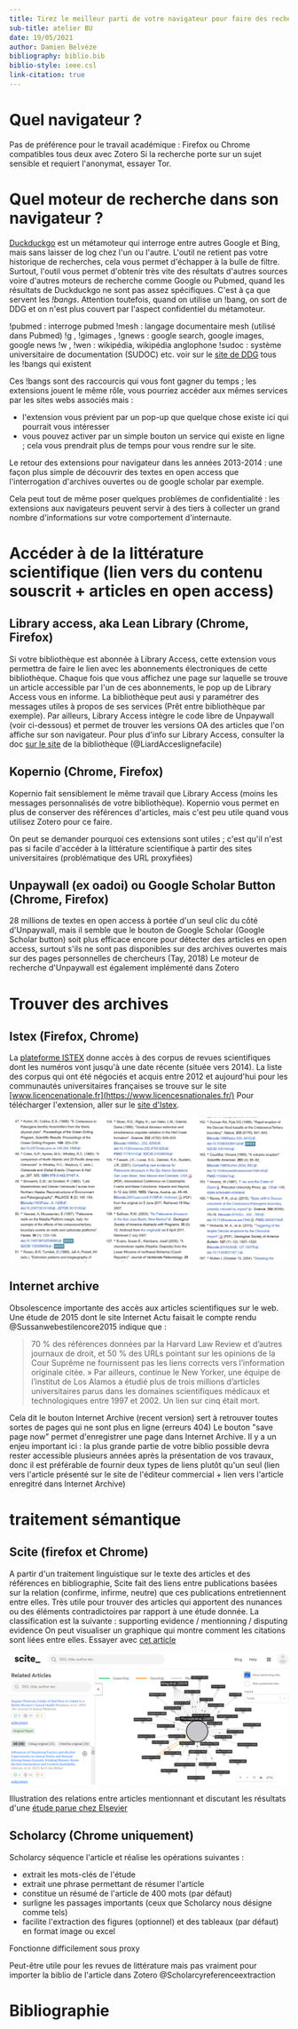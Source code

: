 ```yaml
---
title: Tirez le meilleur parti de votre navigateur pour faire des recherches académiques
sub-title: atelier BU
date: 19/05/2021
author: Damien Belvèze
bibliography: biblio.bib
biblio-style: ieee.csl
link-citation: true
---
```


# Quel navigateur ?

Pas de préférence pour le travail académique : Firefox ou Chrome compatibles tous deux avec Zotero
Si la recherche porte sur un sujet sensible et requiert l'anonymat, essayer Tor.

# Quel moteur de recherche dans son navigateur ?

[Duckduckgo](https://duckduckgo.com) est un métamoteur qui interroge entre autres Google et Bing, mais sans laisser de log chez l'un ou l'autre. L'outil ne retient pas votre historique de recherches, cela vous permet d'échapper à la bulle de filtre. Surtout, l'outil vous permet d'obtenir très vite des résultats d'autres sources voire d'autres moteurs de recherche comme Google ou Pubmed, quand les résultats de Duckduckgo ne sont pas assez spécifiques. C'est à ça que servent les *!bangs*. Attention toutefois, quand on utilise un !bang, on sort de DDG et on n'est plus couvert par l'aspect confidentiel du métamoteur.

!pubmed : interroge pubmed
!mesh : langage documentaire mesh (utilisé dans Pubmed)
!g , !gimages , !gnews : google search, google images, google news
!w , !wen : wikipédia, wikipédia anglophone
!sudoc : système universitaire de documentation (SUDOC)
etc. voir sur le [site de DDG](https://duckduckgo.com/bang?) tous les !bangs qui existent

Ces !bangs sont des raccourcis qui vous font gagner du temps ; les extensions jouent le même rôle, vous pourriez accéder aux mêmes services par les sites webs associés mais :

- l'extension vous prévient par un pop-up que quelque chose existe ici qui pourrait vous intéresser
- vous pouvez activer par un simple bouton un service qui existe en ligne ; cela vous prendrait plus de temps pour vous rendre sur le site.

Le retour des extensions pour navigateur dans les années 2013-2014 : une façon plus simple de découvrir des textes en open access que l'interrogation d'archives ouvertes ou de google scholar par exemple.

Cela peut tout de même poser quelques problèmes de confidentialité : les extensions aux navigateurs peuvent servir à des tiers à collecter un grand nombre d'informations sur votre comportement d'internaute.

# Accéder à de la littérature scientifique (lien vers du contenu souscrit + articles en open access)

## Library access, aka Lean Library (Chrome, Firefox)

Si votre bibliothèque est abonnée à Library Access, cette extension vous permettra de faire le lien avec les abonnements électroniques de cette bibliothèque. Chaque fois que vous affichez une page sur laquelle se trouve un article accessible par l'un de ces abonnements, le pop up de Library Access vous en informe. La bibliothèque peut ausi y paramétrer des messages utiles à propos de ses services (Prêt entre bibliothèque par exemple). Par ailleurs, Library Access intègre le code libre de Unpaywall (voir ci-dessous) et permet de trouver les versions OA des articles que l'on affiche sur son navigateur.
Pour plus d'info sur Library Access, consulter la doc [sur le site](https://bibliotheques.univ-rennes1.fr/library-access) de la bibliothèque (@LiardAcceslignefacile)

## Kopernio (Chrome, Firefox)

Kopernio fait sensiblement le même travail que Library Access (moins les messages personnalisés de votre bibliothèque). Kopernio vous permet en plus de conserver des références d'articles, mais c'est peu utile quand vous utilisez Zotero pour ce faire.

On peut se demander pourquoi ces extensions sont utiles ; c'est qu'il n'est pas si facile d'accéder à la littérature scientifique à partir des sites universitaires (problématique des URL proxyfiées)

## Unpaywall (ex oadoi) ou Google Scholar Button (Chrome, Firefox)

28 millions de textes en open access à portée d'un seul clic du côté d'Unpaywall, mais il semble que le bouton de Google Scholar (Google Scholar button) soit plus efficace encore pour détecter des articles en open access, surtout s'ils ne sont pas disponibles sur des archives ouvertes mais sur des pages personnelles de chercheurs (Tay, 2018)
Le moteur de recherche d'Unpaywall est également implémenté dans Zotero


# Trouver des archives

## Istex (Firefox, Chrome)
La [plateforme ISTEX](https://www.istex.fr) donne accès à des corpus de revues scientifiques dont les numéros vont jusqu'à une date récente (située vers 2014). La liste des corpus qui ont été négociés et acquis entre 2012 et aujourd'hui pour les communautés universitaires françaises se trouve sur le site [www.licencenationale.fr](https://www.licencesnationales.fr/)
Pour télécharger l'extension, aller sur le [site d'Istex](https://addons.istex.fr/).

![bouton ISTEX dans une biblio de Wikipédia](istex_button.PNG)

## Internet archive
Obsolescence importante des accès aux articles scientifiques sur le web. Une étude de 2015 dont le site Internet Actu faisait le compte rendu @Sussanwebestilencore2015 indique que :

>70 % des références données par la Harvard Law Review et d’autres journaux de droit, et 50 % des URLs pointant sur les opinions de la Cour Suprême ne fournissent pas les liens corrects vers l’information originale citée. » Par ailleurs, continue le New Yorker, une équipe de l’institut de Los Alamos a étudié plus de trois millions d’articles universitaires parus dans les domaines scientifiques médicaux et technologiques entre 1997 et 2002. Un lien sur cinq était mort.


Cela dit le bouton Internet Archive (recent version) sert à retrouver toutes sortes de pages qui ne sont plus en ligne (erreurs 404)
Le bouton "save page now" permet d'enregistrer une page dans Internet Archive.
Il y a un enjeu important ici : la plus grande partie de votre biblio possible devra rester accessible plusieurs années après la présentation de vos travaux, donc il est préférable de fournir deux types de liens plutôt qu'un seul (lien vers l'article présenté sur le site de l'éditeur commercial + lien vers l'article enregitré dans Internet Archive)


#  traitement sémantique

## Scite (firefox et Chrome)

A partir d'un traitement linguistique sur le texte des articles et des références en bibliographie, Scite fait des liens entre publications basées sur la relation (confirme, infirme, neutre) que ces publications entretiennent entre elles. Très utile pour trouver des articles qui apportent des nunances ou des éléments contradictoires par rapport à une étude donnée.
La classification est la suivante : supporting evidence / mentionning / disputing evidence
On peut visualiser un graphique qui montre comment les citations sont liées entre elles.
Essayer avec [cet article](https://science.sciencemag.org/content/359/6380/1146.abstract)

![la prise modérée d'alcool a t-elle un effet bénéfique sur la santé des italiennes ?](scite.PNG)

Illustration des relations entre articles mentionnant et discutant les résultats d'une [étude parue chez Elsevier](https://www.sciencedirect.com/science/article/abs/pii/S1743609515322773)

## Scholarcy (Chrome uniquement)

Scholarcy séquence l'article et réalise les opérations suivantes :

- extrait les mots-clés de l'étude
- extrait une phrase permettant de résumer l'article
- constitue un résumé de l'article de 400 mots (par défaut)
- surligne les passages importants (ceux que Scholarcy nous désigne comme tels)
- facilite l'extraction des figures (optionnel) et des tableaux (par défaut) en format image ou excel

Fonctionne difficilement sous proxy

Peut-être utile pour les revues de littérature mais pas vraiment pour importer la biblio de l'article dans Zotero @Scholarcyreferenceextraction



# Bibliographie

<div id="refs"></div>
